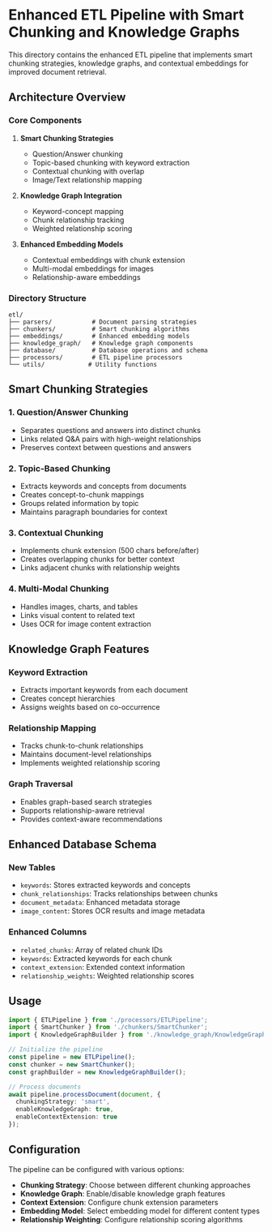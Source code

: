 # Enhanced ETL Pipeline with Smart Chunking and Knowledge Graphs

This directory contains the enhanced ETL pipeline that implements smart chunking strategies, knowledge graphs, and contextual embeddings for improved document retrieval.

## Architecture Overview

### Core Components

1. **Smart Chunking Strategies**
   - Question/Answer chunking
   - Topic-based chunking with keyword extraction
   - Contextual chunking with overlap
   - Image/Text relationship mapping

2. **Knowledge Graph Integration**
   - Keyword-concept mapping
   - Chunk relationship tracking
   - Weighted relationship scoring

3. **Enhanced Embedding Models**
   - Contextual embeddings with chunk extension
   - Multi-modal embeddings for images
   - Relationship-aware embeddings

### Directory Structure

```
etl/
├── parsers/           # Document parsing strategies
├── chunkers/          # Smart chunking algorithms
├── embeddings/        # Enhanced embedding models
├── knowledge_graph/   # Knowledge graph components
├── database/          # Database operations and schema
├── processors/        # ETL pipeline processors
└── utils/            # Utility functions
```

## Smart Chunking Strategies

### 1. Question/Answer Chunking
- Separates questions and answers into distinct chunks
- Links related Q&A pairs with high-weight relationships
- Preserves context between questions and answers

### 2. Topic-Based Chunking
- Extracts keywords and concepts from documents
- Creates concept-to-chunk mappings
- Groups related information by topic
- Maintains paragraph boundaries for context

### 3. Contextual Chunking
- Implements chunk extension (500 chars before/after)
- Creates overlapping chunks for better context
- Links adjacent chunks with relationship weights

### 4. Multi-Modal Chunking
- Handles images, charts, and tables
- Links visual content to related text
- Uses OCR for image content extraction

## Knowledge Graph Features

### Keyword Extraction
- Extracts important keywords from each document
- Creates concept hierarchies
- Assigns weights based on co-occurrence

### Relationship Mapping
- Tracks chunk-to-chunk relationships
- Maintains document-level relationships
- Implements weighted relationship scoring

### Graph Traversal
- Enables graph-based search strategies
- Supports relationship-aware retrieval
- Provides context-aware recommendations

## Enhanced Database Schema

### New Tables
- `keywords`: Stores extracted keywords and concepts
- `chunk_relationships`: Tracks relationships between chunks
- `document_metadata`: Enhanced metadata storage
- `image_content`: Stores OCR results and image metadata

### Enhanced Columns
- `related_chunks`: Array of related chunk IDs
- `keywords`: Extracted keywords for each chunk
- `context_extension`: Extended context information
- `relationship_weights`: Weighted relationship scores

## Usage

```typescript
import { ETLPipeline } from './processors/ETLPipeline';
import { SmartChunker } from './chunkers/SmartChunker';
import { KnowledgeGraphBuilder } from './knowledge_graph/KnowledgeGraphBuilder';

// Initialize the pipeline
const pipeline = new ETLPipeline();
const chunker = new SmartChunker();
const graphBuilder = new KnowledgeGraphBuilder();

// Process documents
await pipeline.processDocument(document, {
  chunkingStrategy: 'smart',
  enableKnowledgeGraph: true,
  enableContextExtension: true
});
```

## Configuration

The pipeline can be configured with various options:

- **Chunking Strategy**: Choose between different chunking approaches
- **Knowledge Graph**: Enable/disable knowledge graph features
- **Context Extension**: Configure chunk extension parameters
- **Embedding Model**: Select embedding model for different content types
- **Relationship Weighting**: Configure relationship scoring algorithms 